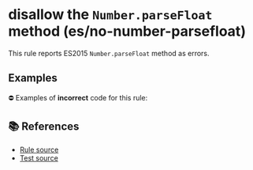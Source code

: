 # disallow the `Number.parseFloat` method (es/no-number-parsefloat)

This rule reports ES2015 `Number.parseFloat` method as errors.

## Examples

⛔ Examples of **incorrect** code for this rule:

<eslint-playground type="bad" code="/*eslint es/no-number-parsefloat: error */
const b = Number.parseFloat(value)
" />

## 📚 References

- [Rule source](https://github.com/mysticatea/eslint-plugin-es/blob/v2.0.0/lib/rules/no-number-parsefloat.js)
- [Test source](https://github.com/mysticatea/eslint-plugin-es/blob/v2.0.0/tests/lib/rules/no-number-parsefloat.js)

